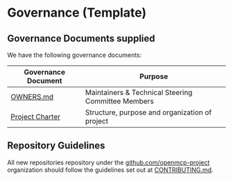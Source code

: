# Governance (Template)

## Governance Documents supplied

We have the following governance documents:

| Governance Document  | Purpose  |
|---|---|
| [OWNERS.md](./OWNERS.md)  | Maintainers & Technical Steering Committee Members  |
| [Project Charter](./CHARTER.md)  |  Structure, purpose and organization of project |

## Repository Guidelines

All new repositories repository under the [github.com/openmcp-project](https://github.com/openmcp-project) organization should follow the guidelines set out at [CONTRIBUTING.md](https://github.com/openmcp-project/.github/blob/main/CONTRIBUTING.md).